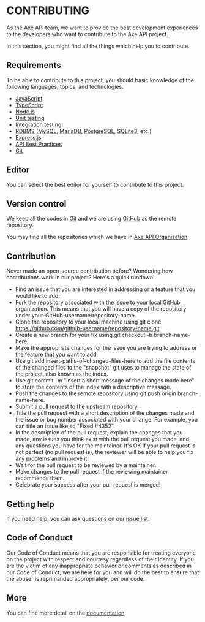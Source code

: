# CONTRIBUTING

As the Axe API team, we want to provide the best development experiences to the developers who want to contribute to the Axe API project.

In this section, you might find all the things which help you to contribute.

## Requirements

To be able to contribute to this project, you should basic knowledge of the following languages, topics, and technologies.

- [JavaScript](https://www.javascript.com/)
- [TypeScript](https://www.typescriptlang.org)
- [Node.js](https://nodejs.org)
- [Unit testing](https://en.wikipedia.org/wiki/Unit_testing)
- [Integration testing](https://en.wikipedia.org/wiki/Integration_testing)
- [RDBMS](https://en.wikipedia.org/wiki/Relational_database) ([MySQL](https://www.mysql.com/), [MariaDB](https://mariadb.org/), [PostgreSQL](https://www.postgresql.org/), [SQLite3](https://www.sqlite.org), etc.)
- [Express.js](https://expressjs.com/)
- [API Best Practices](https://masteringbackend.com/posts/api-design-best-practices)
- [Git](https://git-scm.com)

## Editor

You can select the best editor for yourself to contribute to this project.

## Version control

We keep all the codes in [Git](https://git-scm.com) and we are using [GitHub](https://github.com) as the remote repository.

You may find all the repositories which we have in [Axe API Organization](https://github.com/axe-api).

## Contribution

Never made an open-source contribution before? Wondering how contributions work in our project? Here's a quick rundown!

- Find an issue that you are interested in addressing or a feature that you would like to add.
- Fork the repository associated with the issue to your local GitHub organization. This means that you will have a copy of the repository under your-GitHub-username/repository-name.
- Clone the repository to your local machine using git clone https://github.com/github-username/repository-name.git.
- Create a new branch for your fix using git checkout -b branch-name-here.
- Make the appropriate changes for the issue you are trying to address or the feature that you want to add.
- Use git add insert-paths-of-changed-files-here to add the file contents of the changed files to the "snapshot" git uses to manage the state of the project, also known as the index.
- Use git commit -m "Insert a short message of the changes made here" to store the contents of the index with a descriptive message.
- Push the changes to the remote repository using git push origin branch-name-here.
- Submit a pull request to the upstream repository.
- Title the pull request with a short description of the changes made and the issue or bug number associated with your change. For example, you can title an issue like so "Fixed #4352".
- In the description of the pull request, explain the changes that you made, any issues you think exist with the pull request you made, and any questions you have for the maintainer. It's OK if your pull request is not perfect (no pull request is), the reviewer will be able to help you fix any problems and improve it!
- Wait for the pull request to be reviewed by a maintainer.
- Make changes to the pull request if the reviewing maintainer recommends them.
- Celebrate your success after your pull request is merged!

## Getting help

If you need help, you can ask questions on our [issue list](https://github.com/axe-api/axe-api/issues).

## Code of Conduct

Our Code of Conduct means that you are responsible for treating everyone on the project with respect and courtesy regardless of their identity. If you are the victim of any inappropriate behavior or comments as described in our Code of Conduct, we are here for you and will do the best to ensure that the abuser is reprimanded appropriately, per our code.

<style>
.contains-task-list LI
{
  list-style-type: none;
}
</style>

## More

You can fine more detail on the [documentation](https://axe-api.com/learn/contribution.html).
